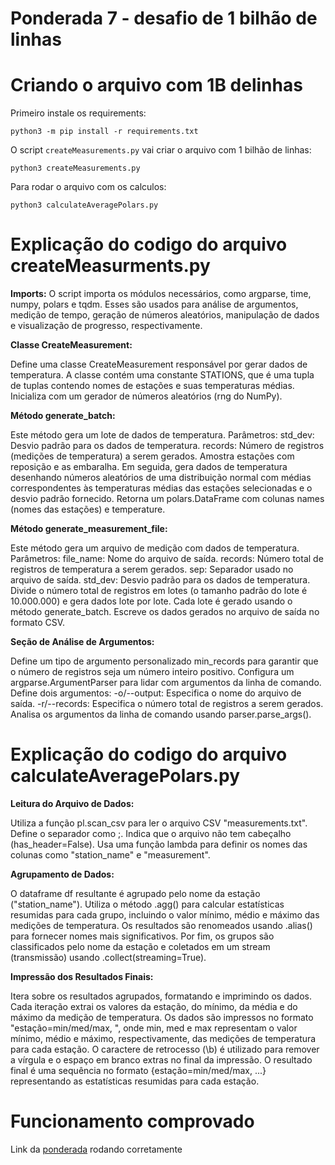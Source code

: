 # Ponderada 7 - desafio de 1 bilhão de linhas

# Criando o arquivo com 1B delinhas

Primeiro instale os requirements:
```
python3 -m pip install -r requirements.txt
```

O script `createMeasurements.py` vai criar o arquivo com 1 bilhão de linhas:

```
python3 createMeasurements.py
```

Para rodar o arquivo com os calculos:
```
python3 calculateAveragePolars.py
```
# Explicação do codigo do arquivo createMeasurments.py

**Imports:** O script importa os módulos necessários, como argparse, time, numpy, polars e tqdm. Esses são usados para análise de argumentos, medição de tempo, geração de números aleatórios, manipulação de dados e visualização de progresso, respectivamente.

**Classe CreateMeasurement:**

Define uma classe CreateMeasurement responsável por gerar dados de temperatura.
A classe contém uma constante STATIONS, que é uma tupla de tuplas contendo nomes de estações e suas temperaturas médias.
Inicializa com um gerador de números aleatórios (rng do NumPy).

**Método generate_batch:**

Este método gera um lote de dados de temperatura.
Parâmetros:
std_dev: Desvio padrão para os dados de temperatura.
records: Número de registros (medições de temperatura) a serem gerados.
Amostra estações com reposição e as embaralha.
Em seguida, gera dados de temperatura desenhando números aleatórios de uma distribuição normal com médias correspondentes às temperaturas médias das estações selecionadas e o desvio padrão fornecido.
Retorna um polars.DataFrame com colunas names (nomes das estações) e temperature.

**Método generate_measurement_file:**

Este método gera um arquivo de medição com dados de temperatura.
Parâmetros:
file_name: Nome do arquivo de saída.
records: Número total de registros de temperatura a serem gerados.
sep: Separador usado no arquivo de saída.
std_dev: Desvio padrão para os dados de temperatura.
Divide o número total de registros em lotes (o tamanho padrão do lote é 10.000.000) e gera dados lote por lote.
Cada lote é gerado usando o método generate_batch.
Escreve os dados gerados no arquivo de saída no formato CSV.

**Seção de Análise de Argumentos:**

Define um tipo de argumento personalizado min_records para garantir que o número de registros seja um número inteiro positivo.
Configura um argparse.ArgumentParser para lidar com argumentos da linha de comando.
Define dois argumentos:
-o/--output: Especifica o nome do arquivo de saída.
-r/--records: Especifica o número total de registros a serem gerados.
Analisa os argumentos da linha de comando usando parser.parse_args().

# Explicação do codigo do arquivo calculateAveragePolars.py

**Leitura do Arquivo de Dados:**

Utiliza a função pl.scan_csv para ler o arquivo CSV "measurements.txt".
Define o separador como ;.
Indica que o arquivo não tem cabeçalho (has_header=False).
Usa uma função lambda para definir os nomes das colunas como "station_name" e "measurement".

**Agrupamento de Dados:**

O dataframe df resultante é agrupado pelo nome da estação ("station_name").
Utiliza o método .agg() para calcular estatísticas resumidas para cada grupo, incluindo o valor mínimo, médio e máximo das medições de temperatura.
Os resultados são renomeados usando .alias() para fornecer nomes mais significativos.
Por fim, os grupos são classificados pelo nome da estação e coletados em um stream (transmissão) usando .collect(streaming=True).

**Impressão dos Resultados Finais:**

Itera sobre os resultados agrupados, formatando e imprimindo os dados.
Cada iteração extrai os valores da estação, do mínimo, da média e do máximo da medição de temperatura.
Os dados são impressos no formato "estação=min/med/max, ", onde min, med e max representam o valor mínimo, médio e máximo, respectivamente, das medições de temperatura para cada estação.
O caractere de retrocesso (\b) é utilizado para remover a vírgula e o espaço em branco extras no final da impressão.
O resultado final é uma sequência no formato {estação=min/med/max, ...} representando as estatísticas resumidas para cada estação.

# Funcionamento comprovado

Link da [ponderada](https://drive.google.com/file/d/1uzo3Nr67_4d_wbUPcq_1LZjzA3IFpFUr/view?usp=sharing) rodando corretamente
